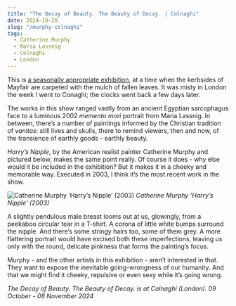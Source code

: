 ```yaml
---
title: "The Decay of Beauty. The Beauty of Decay. | Colnaghi"
date: 2024-10-20
slug: "/murphy-colnaghi"
tags:
  - Catherine Murphy
  - Maria Lassnig
  - Colnaghi
  - London
---
```


This is [a seasonally appropriate exhibition](https://www.colnaghi.com/exhibition/the-decay-of-beauty-the-beauty-of-decay), at a time when the kerbsides of Mayfair are carpeted with the mulch of fallen leaves. It was misty in London the week I went to Conaghi; the clocks went back a few days later.

The works in this show ranged vastly from an ancient Egyptian sarcophagus face to a luminous 2002 _memento mori_ portrait from Maria Lassnig. In between, there’s a number of paintings informed by the Christian tradition of _vanitas_: still lives and skulls, there to remind viewers, then and now, of the transience of earthly goods - earthly beauty.

_Harry’s Nipple_, by the American realist painter Catherine Murphy and pictured below, makes the same point really. Of course it does - why else would it be included in the exhibition? But it makes it in a cheeky and memorable way. Executed in 2003, I think it’s the most recent work in the show.

![Catherine Murphy ‘Harry’s Nipple’ (2003)](/murphy-colnaghi-1.jpeg)
_Catherine Murphy ‘Harry’s Nipple’ (2003)_

A slightly pendulous male breast looms out at us, glowingly, from a peekaboo circular tear in a T-shirt. A corona of little white bumps surround the nipple. And there’s some stringy hairs too, some of them grey. A more flattering portrait would have excised both these imperfections, leaving us only with the round, delicate pinkness that forms the painting’s focus.

Murphy - and the other artists in this exhibition - aren’t interested in that. They want to expose the inevitable going-wrongness of our humanity. And that we might find it cheeky, repulsive or even sexy while it’s going wrong.

_The Decay of Beauty. The Beauty of Decay. is at Colnaghi (London). 09 October - 08 November 2024_
